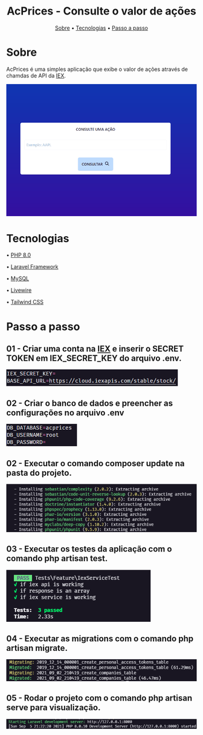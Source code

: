 <h1 align="center"> AcPrices - Consulte o valor de ações </h1>

<p align="center">
<a href="#sobre">Sobre</a> •
<a href="#tecnologias">Tecnologias</a> •
<a href="#passo-a-passo">Passo a passo</a> 
</p>

# Sobre
<p>AcPrices é uma simples aplicação que exibe o valor de ações através de chamdas de API da <a href="https://iexcloud.io/docs/api/" target="_blank">IEX</a>.</p>

<img src="./github/acprices.gif">


# Tecnologias
• <a href="https://www.php.net/" target="_blank">PHP 8.0</a> 

• <a href="https://laravel.com/" target="_blank">Laravel Framework</a>

• <a href="https://www.mysql.com/" target="_blank">MySQL</a>

• <a href="https://laravel-livewire.com/" target="_blank">Livewire</a>

• <a href="https://tailwindcss.com/" target="_blank">Tailwind CSS</a>

# Passo a passo

## 01 - Criar uma conta na <a href="https://iexcloud.io/docs/api/">IEX</a> e inserir o SECRET TOKEN em IEX_SECRET_KEY do arquivo .env.
<img src="./github/env-iex-key.png">

## 02 - Criar o banco de dados e preencher as configurações no arquivo .env
<img src="./github/env-db.png">

## 02 - Executar o comando **composer update** na pasta do projeto.
<img src="./github/composer-update.png">

## 03 - Executar os testes da aplicação com o comando **php artisan test**.
<img src="./github/tests.png">

## 04 - Executar as migrations com o comando **php artisan migrate**.
<img src="./github/migrations.png">

## 05 - Rodar o projeto com o comando **php artisan serve** para visualização.

<img src="./github/artisan-serve.png">
